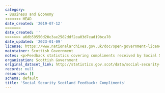```yaml
---
category:
- Business and Economy
<<<<<<< HEAD
date_created: '2019-07-12'
=======
date_created: ''
>>>>>>> a6db50550d20e3ae2582ddf2ea03d7ead19bca70
date_updated: '2023-01-09'
license: https://www.nationalarchives.gov.uk/doc/open-government-licence/version/3/
maintainer: Scottish Government
notes: <p>Feedback statistics covering compliments received by Social Security Scotland.</p>
organization: Scottish Government
original_dataset_link: http://statistics.gov.scot/data/social-security-scotland-feedback-compliments
records: null
resources: []
schema: default
title: 'Social Security Scotland Feedback: Compliments'
---
```

